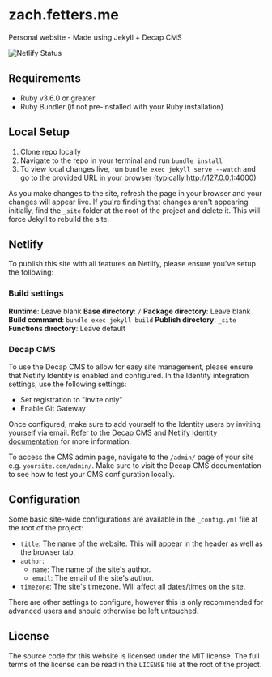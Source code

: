 # zach.fetters.me

Personal website - Made using Jekyll + Decap CMS

![Netlify Status](https://api.netlify.com/api/v1/badges/f8f7ecc0-901b-4f3d-aab5-5941678c0efe/deploy-status)

## Requirements

- Ruby v3.6.0 or greater
- Ruby Bundler (if not pre-installed with your Ruby installation)

## Local Setup

1. Clone repo locally
2. Navigate to the repo in your terminal and run `bundle install`
3. To view local changes live, run `bundle exec jekyll serve --watch` and go to the provided URL in your browser (typically http://127.0.0.1:4000) 

As you make changes to the site, refresh the page in your browser and your changes will appear live. If you're finding that changes aren't appearing initially, find the `_site` folder at the root of the project and delete it. This will force Jekyll to rebuild the site.

## Netlify

To publish this site with all features on Netlify, please ensure you've setup the following:

### Build settings

**Runtime**: Leave blank
**Base directory**: `/`
**Package directory**: Leave blank
**Build command**: `bundle exec jekyll build`
**Publish directory**: `_site`
**Functions directory**: Leave default

### Decap CMS

To use the Decap CMS to allow for easy site management, please ensure that Netlify Identity is enabled and configured. In the Identity integration settings, use the following settings:

- Set registration to "invite only"
- Enable Git Gateway

Once configured, make sure to add yourself to the Identity users by inviting yourself via email. Refer to the [Decap CMS](https://decapcms.org/docs/access-your-content/) and [Netlify Identity documentation](https://docs.netlify.com/security/secure-access-to-sites/identity/) for more information.

To access the CMS admin page, navigate to the `/admin/` page of your site e.g. `yoursite.com/admin/`. Make sure to visit the Decap CMS documentation to see how to test your CMS configuration locally.

## Configuration

Some basic site-wide configurations are available in the `_config.yml` file at the root of the project:

- `title`: The name of the website. This will appear in the header as well as the browser tab.
- `author`:
  - `name`: The name of the site's author.
  - `email`: The email of the site's author.
- `timezone`: The site's timezone. Will affect all dates/times on the site.

There are other settings to configure, however this is only recommended for advanced users and should otherwise be left untouched.

## License

The source code for this website is licensed under the MIT license. The full terms of the license can be read in the `LICENSE` file at the root of the project.
